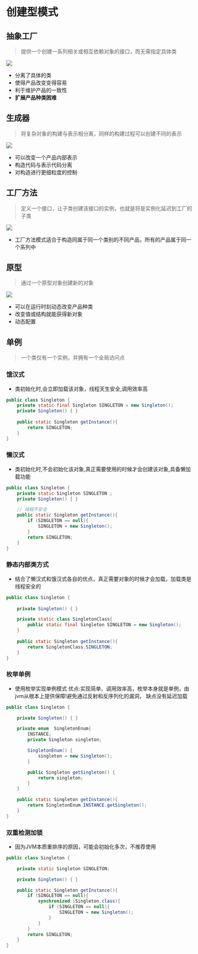 # 创建型模式

## 抽象工厂

> 提供一个创建一系列相关或相互依赖对象的接口，而无需指定具体类

![](https://upload.wikimedia.org/wikipedia/commons/9/9d/Abstract_factory_UML.svg)

- 分离了具体的类
- 使得产品改变变得容易
- 利于维护产品的一致性
- **扩展产品种类困难**

## 生成器

> 将复杂对象的构建与表示相分离，同样的构建过程可以创建不同的表示

![](https://www.cnblogs.com/images/cnblogs_com/mhx1982/builder.GIF)

- 可以改变一个产品内部表示
- 构造代码与表示代码分离
- 对构造进行更细粒度的控制

## 工厂方法

> 定义一个接口，让子类创建该接口的实例，也就是将是实例化延迟到工厂的子类

![](https://images0.cnblogs.com/i/657084/201408/202109111907872.png)

- 工厂方法模式适合于构造同属于同一个类别的不同产品，所有的产品属于同一个系列中

## 原型

>通过一个原型对象创建新的对象

![](https://zhenyulu.cnblogs.com/images/cnblogs_com/zhenyulu/Pic55.gif)

- 可以在运行时刻动态改变产品种类
- 改变值或结构就能获得新对象
- 动态配置

## 单例

>一个类仅有一个实例，并拥有一个全局访问点

### 饿汉式

- 类初始化时,会立即加载该对象，线程天生安全,调用效率高

```java
public class Singleton {
    private static final Singleton SINGLETON = new Singleton();
    private Singleton() { }
    
    public static Singleton getInstance(){
        return SINGLETON;
    }
}
```

### 懒汉式

- 类初始化时,不会初始化该对象,真正需要使用的时候才会创建该对象,具备懒加载功能

```java
public class Singleton {
    private static Singleton SINGLETON ;
    private Singleton() { }

    // 线程不安全
    public static Singleton getInstance(){
        if (SINGLETON == null){
            SINGLETON = new Singleton();
        }
        return SINGLETON;
    }
}
```

### 静态内部类方式

- 结合了懒汉式和饿汉式各自的优点，真正需要对象的时候才会加载，加载类是线程安全的

```java
public class Singleton {
    
    private Singleton() { }

    private static class SingletonClass{
        public static final Singleton SINGLETON = new Singleton();
    }
    
    public static Singleton getInstance(){
        return SingletonClass.SINGLETON;
    }
}
```

### 枚举单例

- 使用枚举实现单例模式 优点:实现简单、调用效率高，枚举本身就是单例，由jvm从根本上提供保障!避免通过反射和反序列化的漏洞， 缺点没有延迟加载

```java
public class Singleton {

    private Singleton() { }

    private enum  SingletonEnum{
        INSTANCE;
        private Singleton singleton;

        SingletonEnum() {
            singleton = new Singleton();
        }

        public Singleton getSingleton() {
            return singleton;
        }
    }

    public static Singleton getInstance(){
        return SingletonEnum.INSTANCE.getSingleton();
    }
}
```

### 双重检测加锁

- 因为JVM本质重排序的原因，可能会初始化多次，不推荐使用

```java
public class Singleton {

    private static Singleton SINGLETON;

    private Singleton() { }

    public static Singleton getInstance(){
        if (SINGLETON == null){
            synchronized (Singleton.class){
                if (SINGLETON == null){
                    SINGLETON = new Singleton();
                }
            }
        }
        return SINGLETON;
    }
}
```



